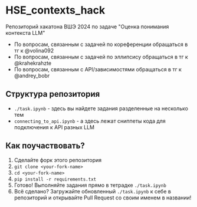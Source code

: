 # HSE_contexts_hack

Репозиторий хакатона ВШЭ 2024 по задаче "Оценка понимания контекста LLM"

- По вопросам, связанным с задачей по кореференции обращаться в тг к @volina092 
- По вопросам, связанным с задачей по эллипсису обращаться в тг к @krahekrahzte
- По вопросам, связанным с API/зависимостями обращаться в тг к @andrey_bobr

## Структура репозитория

- `./task.ipynb` - здесь вы найдете задания разделенные на несколько тем
- `connecting_to_api.ipynb` - а здесь лежат сниппеты кода для подключения к API разных LLM

## Как поучаствовать?

1. Сделайте форк этого репозитория
2. `git clone <your-fork-name>`
3. `cd <your-fork-name>`
4. `pip install -r requirements.txt`
5. Готово! Выполняйте задания прямо в тетрадке `./task.ipynb`
6. Всё сделано? Загружайте обновленный `./task.ipynb` к себе в репозиторий и открывайте Pull Request со своим именем в названии!
